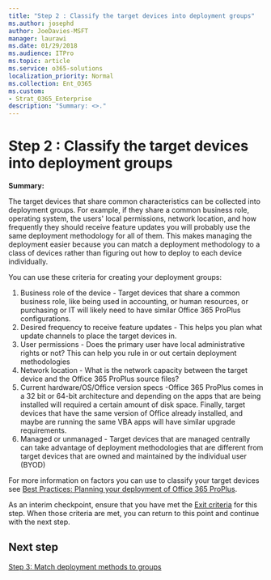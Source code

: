 ```yaml
---
title: "Step 2 : Classify the target devices into deployment groups"
ms.author: josephd
author: JoeDavies-MSFT
manager: laurawi
ms.date: 01/29/2018
ms.audience: ITPro
ms.topic: article
ms.service: o365-solutions
localization_priority: Normal
ms.collection: Ent_O365
ms.custom:
- Strat_O365_Enterprise
description: "Summary: <>."
---
```


# Step 2 : Classify the target devices into deployment groups

**Summary:** 

The target devices that share common characteristics can be collected into deployment groups.  For example, if they share a common business role, operating system, the users' local permissions, network location, and how frequently they should receive feature updates you will probably use the same deployment methodology for all of them. This makes managing the deployment easier because you can match a deployment methodology to a class of devices rather than figuring out how to deploy to each device individually.  

You can use these criteria for creating your deployment groups:

1. Business role of the device - Target devices that share a common business role, like being used in accounting, or human resources, or purchasing or IT will likely need to have similar Office 365 ProPlus configurations.
2. Desired frequency to receive feature updates - This helps you plan what update channels to place the target devices in.
3. User permissions - Does the primary user have local administrative rights or not? This can help you rule in or out certain deployment methodologies
4. Network location - What is the network capacity between the target device and the Office 365 ProPlus source files? 
5. Current hardware/OS/Office version specs -Office 365 ProPlus comes in a 32 bit or 64-bit architecture and depending on the apps that are being installed will required a certain amount of disk space. Finally, target devices that have the same version of Office already installed, and maybe are running the same VBA apps will have similar upgrade requirements.
6. Managed or unmanaged - Target devices that are managed centrally can take advantage of deployment methodologies that are different from target devices that are owned and maintained by the individual user (BYOD)

For more information on factors you can use to classify your target devices see [Best Practices: Planning your deployment of Office 365 ProPlus](https://docs.microsoft.com/DeployOffice/best-practices/best-practices-planning-your-deployment-of-office-365-proplus).

As an interim checkpoint, ensure that you have met the [Exit criteria](office365proplus-exit-criteria.md) for this step.  When those criteria are met, you can return to this point and continue with the next step.

## Next step

[Step 3: Match deployment methods to groups](office365proplus-match-deployment-methods-groups.md)
